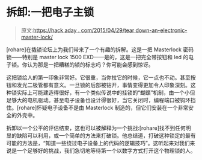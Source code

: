 # 拆卸:一把电子主锁

> 原文:[https://hack aday . com/2015/04/29/tear down-an-electronic-master-lock/](https://hackaday.com/2015/04/29/teardown-an-electronic-master-lock/)

[rohare]在撬锁论坛上为我们带来了一个有趣的拆解。这是一把 Masterlock 密码锁——特别是 master lock 1500 EXD——是的，这是一把完全带按钮和 led 的电子锁。你认为那是一把糟糕的锁的标志吗？你可能会感到惊讶。

这把锁给人的第一印象非常好。它很重，当你拉它的时候，它一点也不动。甚至按钮和发光二极管都有意义。一旦锁的后部被钻开，事情变得更加令人印象深刻。这种锁实际上可能建造得很好，有一个类似传说中的挂锁的“蝴蝶”机制，由一个小但足够大的电机驱动。甚至电子设备也设计得很好，当它关闭时，编程端口被钩环挡住。[rohare]怀疑电子设备不是由 Masterlock 制造的，但它们安装在一个非常安全的外壳中。

拆卸以一个公平的评估结束，这也可以被解释为一个挑战:[rohare]找不到任何明显的缺陷可以利用，或一个简单的方法来打破锁。他总结道，打破这种锁定的最有可能的方法是，“知道一些绕过电子设备上的代码的逻辑技巧”。这听起来对我们来说是一个足够好的挑战，我们急切地等待第一个以数字方式打开这个物理锁的人。
